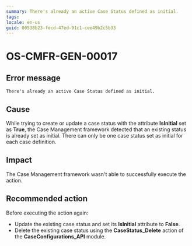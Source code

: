 ```yaml
---
summary: There's already an active Case Status defined as initial.
tags:
locale: en-us
guid: 00538b23-fecd-47ed-91c1-cee49b2c5b33
---
```


# OS-CMFR-GEN-00017

## Error message

`There's already an active Case Status defined as initial.`

## Cause

While trying to create or update a case status with the attribute **IsInitial** set as **True**, the Case Management framework detected that an existing status is already set as initial. There can only be one case status set as initial for each case definition.

## Impact

The Case Management framework wasn't able to successfully execute the action.

## Recommended action

Before executing the action again:

* Update the existing case status and set its **IsInitial** attribute to **False**.
* Delete the existing case status using the **CaseStatus_Delete** action of the **CaseConfigurations_API** module.
